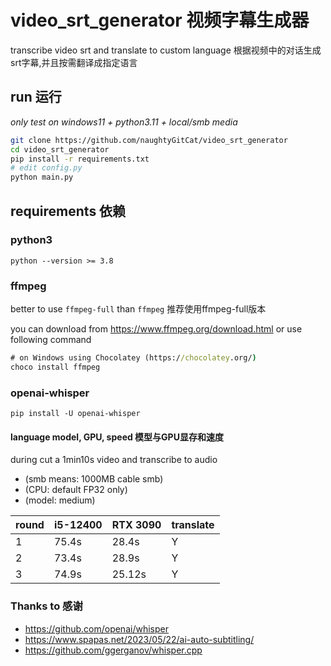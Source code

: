 # video_srt_generator 视频字幕生成器
transcribe video srt and translate to custom language 
根据视频中的对话生成srt字幕,并且按需翻译成指定语言

## run 运行
*only test on windows11 + python3.11 + local/smb media*
```bash
git clone https://github.com/naughtyGitCat/video_srt_generator
cd video_srt_generator
pip install -r requirements.txt 
# edit config.py
python main.py
```

## requirements 依赖

### python3
```commandline
python --version >= 3.8
```

### ffmpeg
better to use `ffmpeg-full` than `ffmpeg`
推荐使用ffmpeg-full版本

you can download from https://www.ffmpeg.org/download.html
or use following command
```bat
# on Windows using Chocolatey (https://chocolatey.org/)
choco install ffmpeg
```

### openai-whisper
```commandline
pip install -U openai-whisper
```
#### language model, GPU, speed 模型与GPU显存和速度

during cut a 1min10s video and transcribe to audio
* (smb means: 1000MB cable smb)
* (CPU: default FP32 only)
* (model: medium)

|round| i5-12400 | RTX 3090 | translate |
| --  |----------|----------|-----------|
|1| 75.4s    | 28.4s    | Y         |
|2| 73.4s    | 28.9s    | Y         |
|3| 74.9s    | 25.12s   | Y         |




### Thanks to 感谢
* https://github.com/openai/whisper
* https://www.spapas.net/2023/05/22/ai-auto-subtitling/
* https://github.com/ggerganov/whisper.cpp